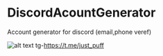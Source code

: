# DiscordAcountGenerator
Account generator for discord (email,phone veref)

![alt text]([http://url/to/img.png](https://media.discordapp.net/attachments/855200924485025812/1105607009497251891/image.png))
tg-https://t.me/just_puff
